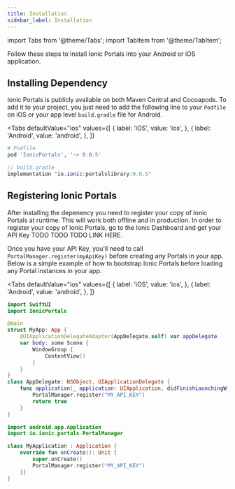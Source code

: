 ```yaml
---
title: Installation
sidebar_label: Installation
---
```


import Tabs from '@theme/Tabs';
import TabItem from '@theme/TabItem';

Follow these steps to install Ionic Portals into your Android or iOS application.

## Installing Dependency

Ionic Portals is publicly available on both Maven Central and Cocoapods. To add it to your project, you just need to add the following line to your `Podfile` on iOS or your app level `build.gradle` file for Android.

<Tabs 
    defaultValue="ios" 
    values={[
        { label: 'iOS', value: 'ios', },
        { label: 'Android', value: 'android', },
    ]}
>
<TabItem value="ios">

```ruby
# Podfile
pod 'IonicPortals', '~> 0.0.5'
``` 

</TabItem>
<TabItem value="android">

```java
// build.gradle
implementation 'io.ionic:portalslibrary:0.0.5'
``` 

</TabItem>
</Tabs>

## Registering Ionic Portals

After installing the depenency you need to register your copy of Ionic Portals at runtime. This will work both offline and in production. In order to register your copy of Ionic Portals, go to the Ionic Dashboard and get your API Key TODO TODO TODO LINK HERE.

Once you have your API Key, you'll need to call `PortalManager.register(myApiKey)` before creating any Portals in your app. Below is a simple example of how to bootstrap Ionic Portals before loading any Portal instances in your app.

<Tabs 
    defaultValue="ios" 
    values={[
        { label: 'iOS', value: 'ios', },
        { label: 'Android', value: 'android', },
    ]}
>
<TabItem value="ios">

```swift
import SwiftUI
import IonicPortals

@main
struct MyApp: App {
    @UIApplicationDelegateAdaptor(AppDelegate.self) var appDelegate
    var body: some Scene {
        WindowGroup {
            ContentView()
        }
    }
}
class AppDelegate: NSObject, UIApplicationDelegate {
    func application(_ application: UIApplication, didFinishLaunchingWithOptions launchOptions: [UIApplication.LaunchOptionsKey : Any]? = nil) -> Bool {
        PortalManager.register("MY_API_KEY")        
        return true
    }
}
``` 

</TabItem>
<TabItem value="android">

```kotlin
import android.app.Application
import io.ionic.portals.PortalManager

class MyApplication : Application {
    override fun onCreate(): Unit {
        super.onCreate()
        PortalManager.register("MY_API_KEY")
    }}
}
``` 

</TabItem>
</Tabs>
